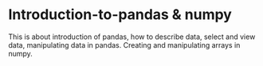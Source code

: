 # Introduction-to-pandas & numpy
This is about introduction of pandas, how to describe data, select and view data, manipulating data in pandas.
Creating and manipulating arrays in numpy.

